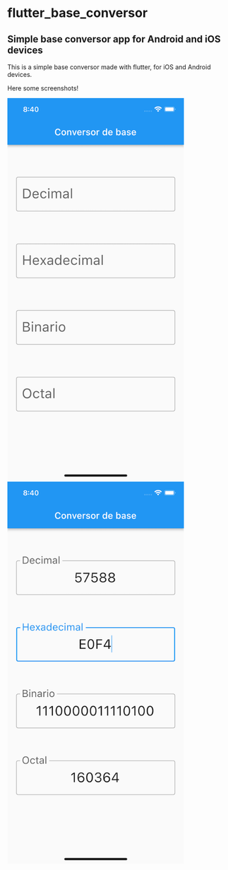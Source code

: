 # flutter_base_conversor

## Simple base conversor app for Android and iOS devices

This is a simple base conversor made with flutter, for iOS and Android devices.

Here some screenshots!

<p float="left">
  <img src="docs/ss1.png" width="400" />
  <img src="docs/ss2.png" width="400" /> 
</p>
